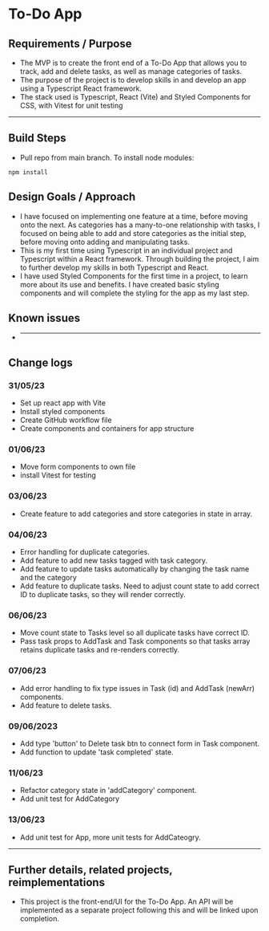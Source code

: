 # To-Do App

## Requirements / Purpose

-   The MVP is to create the front end of a To-Do App that allows you to track, add and delete tasks, as well as manage categories of tasks.
-   The purpose of the project is to develop skills in and develop an app using a Typescript React framework.
-   The stack used is Typescript, React (Vite) and Styled Components for CSS, with Vitest for unit testing

---

## Build Steps

-   Pull repo from main branch. To install node modules:

```
npm install
```

## Design Goals / Approach

-   I have focused on implementing one feature at a time, before moving onto the next. As categories has a many-to-one relationship with tasks, I focused on being able to add and store categories as the initial step, before moving onto adding and manipulating tasks.
-   This is my first time using Typescript in an individual project and Typescript within a React framework. Through building the project, I aim to further develop my skills in both Typescript and React.
-   I have used Styled Components for the first time in a project, to learn more about its use and benefits. I have created basic styling components and will complete the styling for the app as my last step.

## Known issues

-   ***

## Change logs

### 31/05/23

-   Set up react app with Vite
-   Install styled components
-   Create GitHub workflow file
-   Create components and containers for app structure

### 01/06/23

-   Move form components to own file
-   install Vitest for testing

### 03/06/23

-   Create feature to add categories and store categories in state in array.

### 04/06/23

-   Error handling for duplicate categories.
-   Add feature to add new tasks tagged with task category.
-   Add feature to update tasks automatically by changing the task name and the category
-   Add feature to duplicate tasks. Need to adjust count state to add correct ID to duplicate tasks, so they will render correctly.

### 06/06/23

-   Move count state to Tasks level so all duplicate tasks have correct ID.
-   Pass task props to AddTask and Task components so that tasks array retains duplicate tasks and re-renders correctly.

### 07/06/23

-   Add error handling to fix type issues in Task (id) and AddTask (newArr) components.
-   Add feature to delete tasks.

### 09/06/2023

-   Add type 'button' to Delete task btn to connect form in Task component.
-   Add function to update 'task completed' state.

### 11/06/23

-   Refactor category state in 'addCategory' component.
-   Add unit test for AddCategory

### 13/06/23

-   Add unit test for App, more unit tests for AddCateogry.

---

## Further details, related projects, reimplementations

-   This project is the front-end/UI for the To-Do App. An API will be implemented as a separate project following this and will be linked upon completion.
